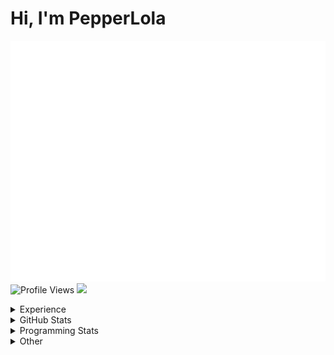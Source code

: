 # Hi, I'm PepperLola
![Summary](https://raw.githubusercontent.com/PepperLola/PepperLola/master/github-metrics.svg)  
![Profile Views](https://visitor-badge-reloaded.herokuapp.com/badge?page_id=PepperLola.visitor.badge.reloaded&color=00bbbb&style=for-the-badge&logo=github)
![](https://img-tracking.vercel.app/api/github)
<!--- only tracks visits, no unique information like IP at all, don't worry --->

<details>
 <summary>Experience</summary>
 
 ### Operating Systems  
 
 ![](https://img.shields.io/badge/windows-0078D6?logo=windows&logoColor=white&style=for-the-badge)
 ![](https://img.shields.io/badge/MacOS-000000?logo=apple&logoColor=white&style=for-the-badge)
 ![](https://img.shields.io/badge/iOS-000000?logo=ios&logoColor=white&style=for-the-badge)
 
 ### Skills
 
 ![Python](https://img.shields.io/badge/python-%233776AB.svg?&style=for-the-badge&logo=python&logoColor=white)
 ![HTML](https://img.shields.io/badge/html-%23E34F26.svg?&style=for-the-badge&logo=html5&logoColor=white)
 ![CSS](https://img.shields.io/badge/css-%23239120.svg?&style=for-the-badge&logo=css3&logoColor=white)
 ![JavaScript](https://img.shields.io/badge/javascript%20-%23323330.svg?&style=for-the-badge&logo=javascript&logoColor=%23F7DF1E)
 ![Node.js](https://img.shields.io/badge/node.js%20-%2343853D.svg?&style=for-the-badge&logo=node.js&logoColor=white)
 ![Java](https://img.shields.io/badge/java-%23ED8B00.svg?&style=for-the-badge&logo=java&logoColor=white)
 ![Golang](https://img.shields.io/badge/Golang-%23007d9c.svg?&style=for-the-badge&logo=go&logoColor=white)
 ![Swift](https://img.shields.io/badge/swift-%23FA7343.svg?&style=for-the-badge&logo=swift&logoColor=white)
 ![Rust](https://img.shields.io/badge/rust-%23F74C00.svg?&style=for-the-badge&logo=rust&logoColor=white)
 ![Markdown](https://img.shields.io/badge/markdown-%23000000.svg?&style=for-the-badge&logo=markdown&logoColor=white)
 ![Express.js](https://img.shields.io/badge/express.js%20-%23404d59.svg?&style=for-the-badge)
 ![React](https://img.shields.io/badge/react%20-%2320232a.svg?&style=for-the-badge&logo=react&logoColor=%2361DAFB)
 ![React Native](https://img.shields.io/badge/react_native%20-%2320232a.svg?&style=for-the-badge&logo=react&logoColor=%2361DAFB)
 ![Electron](https://img.shields.io/badge/electron%20-%23100000.svg?&style=for-the-badge&logo=electron&logoColor=white)
 ![Unity](https://img.shields.io/badge/unity%20-%23100000.svg?&style=for-the-badge&logo=unity&logoColor=white)
 ![MySQL](https://img.shields.io/badge/MySQL-00000F?style=for-the-badge&logo=mysql&logoColor=white)
 
 ### Editors
 ![IntelliJ IDEA](https://img.shields.io/badge/IntelliJ_IDEA-666666?style=for-the-badge&logo=intellij%20idea&logoColor=black)
 ![ViM](https://img.shields.io/badge/ViM-007700?style=for-the-badge&logo=vim&logoColor=white)
 ![NeoVim](https://img.shields.io/badge/NeoVim-330077?style=for-the-badge&logo=neovim&logoColor=green)
 ![VS Code](https://img.shields.io/badge/Visual_Studio_Code-0078D4?style=for-the-badge&logo=visual%20studio%20code&logoColor=white)
 
 ### Version Control
 
 ![Git](https://img.shields.io/badge/git%20-%23F05033.svg?&style=for-the-badge&logo=git&logoColor=white)
 ![GitHub](https://img.shields.io/badge/github%20-%23121011.svg?&style=for-the-badge&logo=github&logoColor=white)
 
 ### Services / Platforms
 
 ![Heroku](https://img.shields.io/badge/heroku%20-%23430098.svg?&style=for-the-badge&logo=heroku&logoColor=white)
 ![Netlify](https://img.shields.io/badge/Netlify-00C7B7?style=for-the-badge&logo=netlify&logoColor=white)
 ![TravisCI](https://img.shields.io/badge/travisci%20-%232B2F33.svg?&style=for-the-badge&logo=travis&logoColor=white)
 ![Docker](https://img.shields.io/badge/docker%20-%230db7ed.svg?&style=for-the-badge&logo=docker&logoColor=white)
 ![Raspberry Pi](https://img.shields.io/badge/-Raspberry%20Pi-C51A4A?style=for-the-badge&logo=Raspberry-Pi)
 ![Arduino](https://img.shields.io/badge/-Arduino-00979D?style=for-the-badge&logo=Arduino&logoColor=white)
</details>

<details>
 <summary>GitHub Stats</summary>
 
<img alt="GitHub Stats" src="https://github-readme-stats.vercel.app/api?username=PepperLola&theme=dark&show_icons=true&line_height=40" align="center" />
<img alt="GitHub Profile Summary" src="https://github-profile-summary-cards.vercel.app/api/cards/profile-details?username=PepperLola&theme=github_dark" align="center" />
<img alt="GitHub Activity Graph" src="https://activity-graph.herokuapp.com/graph?username=PepperLola&bg_color=0D1117&color=D7A74B&line=D27B4D&point=FFFFFF&hide_border=true" align="center" />
<img alt="GitHub Streaks" src="https://github-readme-streak-stats.herokuapp.com/?user=PepperLola&theme=black-ice&hide_border=true&stroke=0000&background=0D1117&ring=e05397&fire=e05397&currStreakLabel=e05397" align="center" />

[![PepperLola's Most Used Languages](https://github-readme-stats.vercel.app/api/top-langs/?username=PepperLola&theme=dark&hide_langs_below=4)](https://github.com/anuraghazra/github-readme-stats/)

![Trophies!](https://github-profile-trophy.vercel.app/?username=PepperLola&theme=onedark&row=1&column=7)
</details>

<details>
 <summary>Programming Stats</summary>
 
<!--START_SECTION:waka-->
![Code Time](http://img.shields.io/badge/Code%20Time-1%2C112%20hrs%208%20mins-blue)

![Lines of code](https://img.shields.io/badge/From%20Hello%20World%20I%27ve%20Written-8.9%20million%20lines%20of%20code-blue)

**🐱 My GitHub Data** 

> 📦 444.4 kB Used in GitHub's Storage 
 > 
> 🏆 122 Contributions in the Year 2023
 > 
> 🚫 Not Opted to Hire
 > 
> 📜 23 Public Repositories 
 > 
> 🔑 57 Private Repositories 
 > 
**I'm an Early 🐤** 

```text
🌞 Morning                493 commits         ████░░░░░░░░░░░░░░░░░░░░░   14.71 % 
🌆 Daytime                1693 commits        █████████████░░░░░░░░░░░░   50.52 % 
🌃 Evening                967 commits         ███████░░░░░░░░░░░░░░░░░░   28.86 % 
🌙 Night                  198 commits         █░░░░░░░░░░░░░░░░░░░░░░░░   05.91 % 
```
📅 **I'm Most Productive on Thursday** 

```text
Monday                   439 commits         ███░░░░░░░░░░░░░░░░░░░░░░   13.10 % 
Tuesday                  670 commits         █████░░░░░░░░░░░░░░░░░░░░   19.99 % 
Wednesday                545 commits         ████░░░░░░░░░░░░░░░░░░░░░   16.26 % 
Thursday                 679 commits         █████░░░░░░░░░░░░░░░░░░░░   20.26 % 
Friday                   503 commits         ████░░░░░░░░░░░░░░░░░░░░░   15.01 % 
Saturday                 222 commits         ██░░░░░░░░░░░░░░░░░░░░░░░   06.62 % 
Sunday                   293 commits         ██░░░░░░░░░░░░░░░░░░░░░░░   08.74 % 
```


📊 **This Week I Spent My Time On** 

```text
💬 Programming Languages: 
TypeScript               4 hrs 1 min         █████████████░░░░░░░░░░░░   51.02 % 
Python                   2 hrs 16 mins       ███████░░░░░░░░░░░░░░░░░░   28.90 % 
C                        1 hr 18 mins        ████░░░░░░░░░░░░░░░░░░░░░   16.66 % 
netrw                    9 mins              █░░░░░░░░░░░░░░░░░░░░░░░░   02.11 % 
Other                    2 mins              ░░░░░░░░░░░░░░░░░░░░░░░░░   00.43 % 

🔥 Editors: 
Neovim                   7 hrs 51 mins       █████████████████████████   99.67 % 
VS Code                  1 min               ░░░░░░░░░░░░░░░░░░░░░░░░░   00.33 % 

💻 Operating System: 
Mac                      7 hrs 53 mins       █████████████████████████   100.00 % 
```

**I Mostly Code in Python** 

```text
Python                   34 repos            █████████░░░░░░░░░░░░░░░░   35.05 % 
Java                     21 repos            █████░░░░░░░░░░░░░░░░░░░░   21.65 % 
JavaScript               11 repos            ███░░░░░░░░░░░░░░░░░░░░░░   11.34 % 
Kotlin                   1 repo              ░░░░░░░░░░░░░░░░░░░░░░░░░   01.03 % 
Svelte                   1 repo              ░░░░░░░░░░░░░░░░░░░░░░░░░   01.03 % 
```



**Timeline**

![Lines of Code chart](https://raw.githubusercontent.com/PepperLola/PepperLola/master/assets/bar_graph.png)


 Last Updated on 20/05/2023 01:11:27 UTC
<!--END_SECTION:waka-->
</details>

<details>
 <summary>Other</summary>
 
 ### Hypixel
 
 ![Hypixel Level](https://widgets.jerlshoba.com/hypixel/networkLevel.png?username=palight&width=512&height=64&fg=%23ffffff&bg=%232288ff&border=4&text_color=%232288ff&font_size=18&style=progress)
 
</details>
